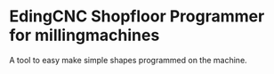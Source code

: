 # EdingCNC Shopfloor Programmer for millingmachines

A tool to easy make simple shapes programmed on the machine.
